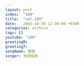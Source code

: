 ```yaml
---
layout: post
index:  "109"
title:  "vol.109"
date:   2003-10-30 12:00:00 +0300
categories: archive
tags: []
youtube: "109"
greetingM: 
greetingT: 
songName: 落陽
singer: 吉田拓郎
---
```

